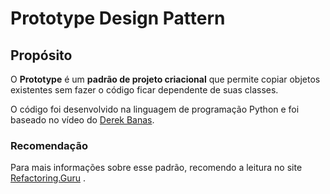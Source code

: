 # Prototype Design Pattern

## Propósito

O **Prototype** é um **padrão de projeto criacional** que permite copiar objetos existentes sem fazer o código ficar dependente de suas classes.

O código foi desenvolvido na linguagem de programação Python e foi baseado no vídeo do [Derek Banas](https://www.youtube.com/watch?v=AFbZhRL0Uz8&list=PLF206E906175C7E07&index=9).

### Recomendação

Para mais informações sobre esse padrão, recomendo a leitura no site [Refactoring.Guru](https://refactoring.guru/pt-br/design-patterns/prototype) .